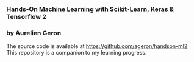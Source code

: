 ### Hands-On Machine Learning with Scikit-Learn, Keras & Tensorflow 2
### by Aurelien Geron

The source code is available at https://github.com/ageron/handson-ml2  
This repository is a companion to my learning progress.